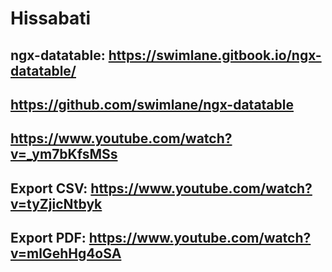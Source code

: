 # Hissabati

## ngx-datatable: https://swimlane.gitbook.io/ngx-datatable/
## https://github.com/swimlane/ngx-datatable
## https://www.youtube.com/watch?v=_ym7bKfsMSs
## Export CSV: https://www.youtube.com/watch?v=tyZjicNtbyk
## Export PDF: https://www.youtube.com/watch?v=mlGehHg4oSA
